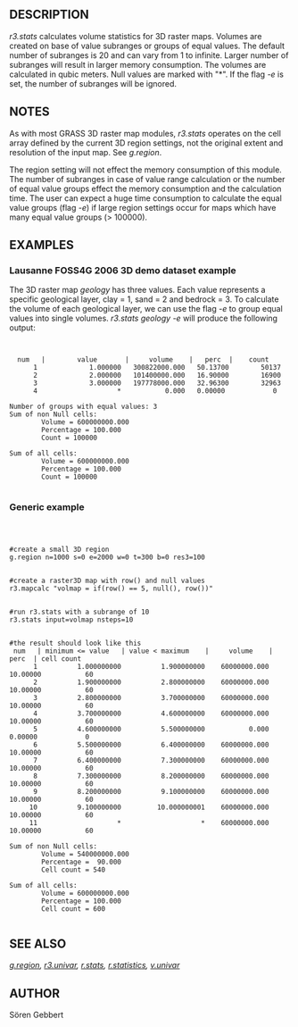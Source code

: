 
## DESCRIPTION

*r3.stats* calculates volume statistics for 3D raster maps.
Volumes are created on base of value subranges or groups of equal values.
The default number of subranges is 20 and can vary from 1 to infinite.
Larger number of subranges will result in larger memory consumption.
The volumes are calculated in qubic meters. Null values are marked with "\*".
If the flag *-e* is set, the number of subranges will be ignored.

## NOTES

As with most GRASS 3D raster map modules, *r3.stats* operates on the cell
array defined by the current 3D region settings, not the original extent and
resolution of the input map. See *g.region*.

The region setting will not effect the memory consumption of this module.
The number of subranges in case of value range calculation or the number of
equal value groups effect the memory consumption and the calculation time.
The user can expect a huge time consumption to calculate the equal value
groups (flag *-e*) if large region settings occur for maps which
have many equal value groups (> 100000).

## EXAMPLES

### Lausanne FOSS4G 2006 3D demo dataset example

The 3D raster map *geology* has three values. Each value represents
a specific geological layer, clay = 1, sand = 2 and bedrock = 3. To calculate
the volume of each geological layer, we can use the flag *-e* to group
equal values into single volumes.
*r3.stats geology -e* will produce the following output:

```


  num   |        value       |     volume    |   perc  |    count
      1             1.000000   300822000.000   50.13700        50137
      2             2.000000   101400000.000   16.90000        16900
      3             3.000000   197778000.000   32.96300        32963
      4                    *           0.000   0.00000            0

Number of groups with equal values: 3
Sum of non Null cells:
        Volume = 600000000.000
        Percentage = 100.000
        Count = 100000

Sum of all cells:
        Volume = 600000000.000
        Percentage = 100.000
        Count = 100000


```

### Generic example

```



#create a small 3D region
g.region n=1000 s=0 e=2000 w=0 t=300 b=0 res3=100


#create a raster3D map with row() and null values
r3.mapcalc "volmap = if(row() == 5, null(), row())"


#run r3.stats with a subrange of 10
r3.stats input=volmap nsteps=10


#the result should look like this
 num   | minimum <= value   | value < maximum    |     volume    |   perc  | cell count
      1          1.000000000          1.900000000    60000000.000   10.00000           60
      2          1.900000000          2.800000000    60000000.000   10.00000           60
      3          2.800000000          3.700000000    60000000.000   10.00000           60
      4          3.700000000          4.600000000    60000000.000   10.00000           60
      5          4.600000000          5.500000000           0.000   0.00000            0
      6          5.500000000          6.400000000    60000000.000   10.00000           60
      7          6.400000000          7.300000000    60000000.000   10.00000           60
      8          7.300000000          8.200000000    60000000.000   10.00000           60
      9          8.200000000          9.100000000    60000000.000   10.00000           60
     10          9.100000000         10.000000001    60000000.000   10.00000           60
     11                    *                    *    60000000.000   10.00000           60

Sum of non Null cells:
        Volume = 540000000.000
        Percentage =  90.000
        Cell count = 540

Sum of all cells:
        Volume = 600000000.000
        Percentage = 100.000
        Cell count = 600


```

## SEE ALSO

*[g.region](g.region.html),
[r3.univar](r3.univar.html),
[r.stats](r.stats.html),
[r.statistics](r.statistics.html),
[v.univar](v.univar.html)*

## AUTHOR

Sören Gebbert
